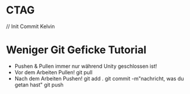 # CTAG
// Init Commit Kelvin

# Weniger Git Geficke Tutorial
- Pushen & Pullen immer nur während Unity geschlossen ist!
- Vor dem Arbeiten Pullen!
  git pull
- Nach dem Arbeiten Pushen!
  git add .
  git commit -m"nachricht, was du getan hast"
  git push
